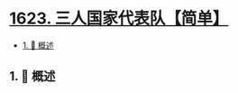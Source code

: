 # [1623. 三人国家代表队【简单】](https://github.com/Tdahuyou/TNotes.leetcode/tree/main/notes/1623.%20%E4%B8%89%E4%BA%BA%E5%9B%BD%E5%AE%B6%E4%BB%A3%E8%A1%A8%E9%98%9F%E3%80%90%E7%AE%80%E5%8D%95%E3%80%91)

<!-- region:toc -->

- [1. 📝 概述](#1--概述)

<!-- endregion:toc -->

## 1. 📝 概述
